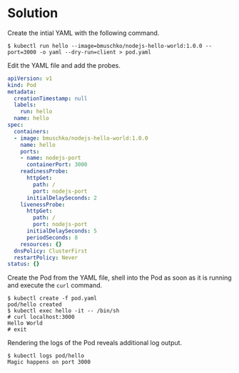 # Solution

Create the intial YAML with the following command.

```shell
$ kubectl run hello --image=bmuschko/nodejs-hello-world:1.0.0 --port=3000 -o yaml --dry-run=client > pod.yaml
```

Edit the YAML file and add the probes.

```yaml
apiVersion: v1
kind: Pod
metadata:
  creationTimestamp: null
  labels:
    run: hello
  name: hello
spec:
  containers:
  - image: bmuschko/nodejs-hello-world:1.0.0
    name: hello
    ports:
    - name: nodejs-port
      containerPort: 3000
    readinessProbe:
      httpGet:
        path: /
        port: nodejs-port
      initialDelaySeconds: 2
    livenessProbe:
      httpGet:
        path: /
        port: nodejs-port
      initialDelaySeconds: 5
      periodSeconds: 8
    resources: {}
  dnsPolicy: ClusterFirst
  restartPolicy: Never
status: {}
```

Create the Pod from the YAML file, shell into the Pod as soon as it is running and execute the `curl` command.

```shell
$ kubectl create -f pod.yaml
pod/hello created
$ kubectl exec hello -it -- /bin/sh
# curl localhost:3000
Hello World
# exit
```

Rendering the logs of the Pod reveals additional log output.

```shell
$ kubectl logs pod/hello
Magic happens on port 3000
```